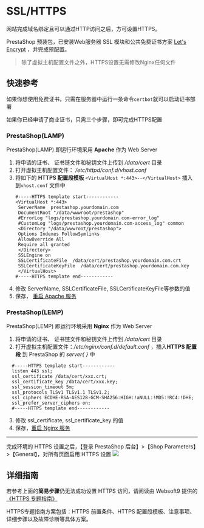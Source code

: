 # SSL/HTTPS

网站完成域名绑定且可以通过HTTP访问之后，方可设置HTTPS。

PrestaShop 预装包，已安装Web服务器 SSL 模块和公共免费证书方案 [Let's Encrypt](https://letsencrypt.org/) ，并完成预配置。

> 除了虚拟主机配置文件之外，HTTPS设置无需修改Nginx任何文件

## 快速参考

如果你想使用免费证书，只需在服务器中运行一条命令`certbot`就可以启动证书部署

如果你已经申请了商业证书，只需三个步骤，即可完成HTTPS配置

### PrestaShop(LAMP)

PrestaShop(LAMP) 即运行环境采用 **Apache** 作为 Web Server  

1. 将申请的证书、 证书链文件和秘钥文件上传到 */data/cert* 目录
2. 打开虚拟主机配置文件： */etc/httpd/conf.d/vhost.conf* 
3. 将如下的 **HTTPS 配置段模板**  `<VirtualHost *:443>--</VirtualHost>` 插入到`vhost.conf` 文件中
   ``` text
   #-----HTTPS template start------------
   <VirtualHost *:443>
    ServerName  prestashop.yourdomain.com
    DocumentRoot "/data/wwwroot/prestashop"
    #ErrorLog "logs/prestashop.yourdomain.com-error_log"
    #CustomLog "logs/prestashop.yourdomain.com-access_log" common
    <Directory "/data/wwwroot/prestashop">
    Options Indexes FollowSymlinks
    AllowOverride All
    Require all granted
    </Directory>
    SSLEngine on
    SSLCertificateFile  /data/cert/prestashop.yourdomain.com.crt
    SSLCertificateKeyFile  /data/cert/prestashop.yourdomain.com.key
    </VirtualHost>
   #-----HTTPS template end------------
   ```
4. 修改 ServerName, SSLCertificateFile, SSLCertificateKeyFile等参数的值
5. 保存， [重启 Apache 服务](/admin-services.md#apache)

### PrestaShop(LEMP)

PrestaShop(LEMP) 即运行环境采用 **Nginx** 作为 Web Server  

1. 将申请的证书、 证书链文件和秘钥文件上传到 */data/cert* 目录
2. 打开虚拟主机配置文件：*/etc/nginx/conf.d/default.conf* ，插入**HTTPS 配置段** 到 PrestaShop 的 *server{ }* 中
 ``` text
   #-----HTTPS template start------------
   listen 443 ssl; 
   ssl_certificate /data/cert/xxx.crt;
   ssl_certificate_key /data/cert/xxx.key;
   ssl_session_timeout 5m;
   ssl_protocols TLSv1 TLSv1.1 TLSv1.2;
   ssl_ciphers ECDHE-RSA-AES128-GCM-SHA256:HIGH:!aNULL:!MD5:!RC4:!DHE;
   ssl_prefer_server_ciphers on;
   #-----HTTPS template end------------
   ```
3. 修改 ssl_certificate, ssl_certificate_key 的值
4. 保存，[重启 Nginx 服务](/zh/admin-services.html#nginx)

---

完成环境的 HTTPS 设置之后，【登录 PrestaShop 后台】>【Shop Parameters】>【General】，对所有页面启用 HTTPS 设置
![](https://libs.websoft9.com/Websoft9/DocsPicture/zh/prestashop/prestashop-allhttps-websoft9.png)


## 详细指南

若参考上面的**简易步骤**仍无法成功设置 HTTPS 访问，请阅读由 Websoft9 提供的 [《HTTPS 专题指南》](https://support.websoft9.com/docs/faq/zh/tech-https.html#nginx)

HTTPS专题指南方案包括：HTTPS 前置条件、HTTPS 配置段模板、注意事项、详细步骤以及故障诊断等具体方案。